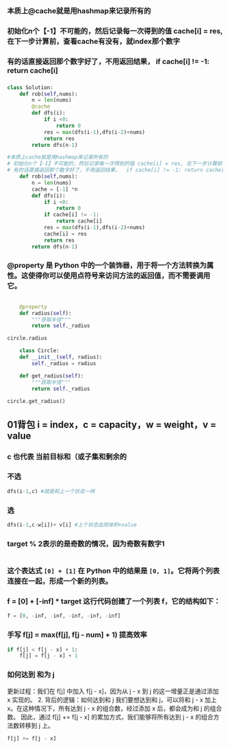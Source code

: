 ### 本质上@cache就是用hashmap来记录所有的
### 初始化n个【-1】不可能的，然后记录每一次得到的值 cache[i] = res, 在下一步计算前，查看cache有没有，就index那个数字
### 有的话直接返回那个数字好了，不用返回结果，  if cache[i] != -1: return cache[i]

### 
```py
class Solution:
    def rob(self,nums):
        n = len(nums)
        @cache
        def dfs(i):
            if i <0:
                return 0 
            res = max(dfs(i-1),dfs(i-2)+nums)
            return res
        return dfs(n-1)

#本质上cache就是用hashmap来记录所有的
# 初始化n个【-1】不可能的，然后记录每一次得到的值 cache[i] = res, 在下一步计算前，查看cache有没有，就index那个数字
# 有的话直接返回那个数字好了，不用返回结果，  if cache[i] != -1: return cache[i]
    def rob(self,nums):
        n = len(nums)
        cache = [-1] *n
        def dfs(i):
            if i <0:
                return 0 
            if cache[i] != -1:
                return cache[i]
            res = max(dfs(i-1),dfs(i-2)+nums)
            cache[i] = res
            return res
        return dfs(n-1)
```


### @property 是 Python 中的一个装饰器，用于将一个方法转换为属性。这使得你可以使用点符号来访问方法的返回值，而不需要调用它。
```py

    @property
    def radius(self):
        """获取半径"""
        return self._radius

circle.radius
```
```py
    class Circle:
    def __init__(self, radius):
        self._radius = radius

    def get_radius(self):
        """获取半径"""
        return self._radius
        
circle.get_radius()
```


## 01背包 i = index，c = capacity，w = weight，v = value
### c 也代表 当前目标和（或子集和剩余的
### 不选
```py
dfs(i-1,c) #就是和上一个状态一样
```
### 选
```py
dfs(i-1,c-w[i])+ v[i] #上个状态去除体积+value
```


### target % 2表示的是奇数的情况，因为奇数有数字1
```py

```



### 这个表达式 `[0] + [1]` 在 Python 中的结果是 `[0, 1]`。它将两个列表连接在一起，形成一个新的列表。 


### f = [0] + [-inf] * target 这行代码创建了一个列表 f，它的结构如下：

```py
f = [0, -inf, -inf, -inf, -inf, -inf]

```



### 手写 f[j] = max(f[j], f[j - num] + 1) 提高效率
```py
if f[j] < f[j - x] + 1:
    f[j] = f[j - x] + 1

```


### 如何达到 和为 j
更新过程：我们在 f[j] 中加入 f[j - x]，因为从 j - x 到 j 的这一增量正是通过添加 x 实现的。
2. 背后的逻辑：如何达到和 j
我们要想达到和 j，可以将和 j - x 加上 x。在这种情况下，所有达到 j - x 的组合数，经过添加 x 后，都会成为和 j 的组合数。
因此，通过 f[j] += f[j - x] 的累加方式，我们能够将所有达到 j - x 的组合方法数转移到 j 上。
```py
f[j] += f[j - x]

```


### 
```py

```

### 
```py

```

### 
```py

```

### 
```py

```
### 
```py

```
### 
```py

```
### 
```py

```
### 
```py

```
### 
```py

```
### 
```py

```

### 
```py

```
### 
```py

```
### 
```py

```
